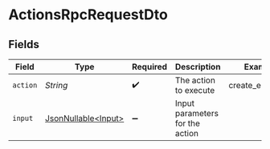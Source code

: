 # ActionsRpcRequestDto


## Fields

| Field                                                    | Type                                                     | Required                                                 | Description                                              | Example                                                  |
| -------------------------------------------------------- | -------------------------------------------------------- | -------------------------------------------------------- | -------------------------------------------------------- | -------------------------------------------------------- |
| `action`                                                 | *String*                                                 | :heavy_check_mark:                                       | The action to execute                                    | create_employee                                          |
| `input`                                                  | [JsonNullable\<Input>](../../models/components/Input.md) | :heavy_minus_sign:                                       | Input parameters for the action                          |                                                          |